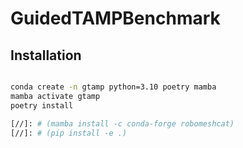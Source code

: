 # GuidedTAMPBenchmark

## Installation
```bash

conda create -n gtamp python=3.10 poetry mamba
mamba activate gtamp
poetry install

[//]: # (mamba install -c conda-forge robomeshcat)
[//]: # (pip install -e .)

```